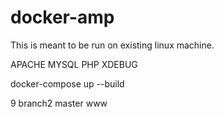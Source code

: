 # docker-amp

This is meant to be run on existing linux machine.

APACHE
MYSQL
PHP
XDEBUG

docker-compose up --build

9
branch2
master 
www